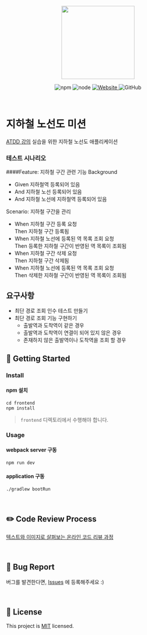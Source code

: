 <p align="center">
    <img width="200px;" src="https://raw.githubusercontent.com/woowacourse/atdd-subway-admin-frontend/master/images/main_logo.png"/>
</p>
<p align="center">
  <img alt="npm" src="https://img.shields.io/badge/npm-%3E%3D%205.5.0-blue">
  <img alt="node" src="https://img.shields.io/badge/node-%3E%3D%209.3.0-blue">
  <a href="https://edu.nextstep.camp/c/R89PYi5H" alt="nextstep atdd">
    <img alt="Website" src="https://img.shields.io/website?url=https%3A%2F%2Fedu.nextstep.camp%2Fc%2FR89PYi5H">
  </a>
  <img alt="GitHub" src="https://img.shields.io/github/license/next-step/atdd-subway-service">
</p>

<br>

# 지하철 노선도 미션
[ATDD 강의](https://edu.nextstep.camp/c/R89PYi5H) 실습을 위한 지하철 노선도 애플리케이션

### 테스트 시나리오
####Feature: 지하철 구간 관련 기능
Background
- Given 지하철역 등록되어 있음
- And 지하철 노선 등록되어 있음
- And 지하철 노선에 지하철역 등록되어 있음

Scenario: 지하철 구간을 관리  
- When 지하철 구간 등록 요청  
  Then 지하철 구간 등록됨
- When 지하철 노선에 등록된 역 목록 조회 요청  
Then 등록한 지하철 구간이 반영된 역 목록이 조회됨
- When 지하철 구간 삭제 요청  
Then 지하철 구간 삭제됨
- When 지하철 노선에 등록된 역 목록 조회 요청  
Then 삭제한 지하철 구간이 반영된 역 목록이 조회됨

## 요구사항
- 최단 경로 조회 인수 테스트 만들기
- 최단 경로 조회 기능 구현하기
  - 출발역과 도착역이 같은 경우
  - 출발역과 도착역이 연결이 되어 있지 않은 경우
  - 존재하지 않은 출발역이나 도착역을 조회 할 경우

## 🚀 Getting Started

### Install
#### npm 설치
```
cd frontend
npm install
```
> `frontend` 디렉토리에서 수행해야 합니다.

### Usage
#### webpack server 구동
```
npm run dev
```
#### application 구동
```
./gradlew bootRun
```
<br>

## ✏️ Code Review Process
[텍스트와 이미지로 살펴보는 온라인 코드 리뷰 과정](https://github.com/next-step/nextstep-docs/tree/master/codereview)

<br>

## 🐞 Bug Report

버그를 발견한다면, [Issues](https://github.com/next-step/atdd-subway-service/issues) 에 등록해주세요 :)

<br>

## 📝 License

This project is [MIT](https://github.com/next-step/atdd-subway-service/blob/master/LICENSE.md) licensed.
